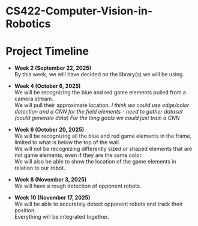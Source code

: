 # CS422-Computer-Vision-in-Robotics
# Project Timeline

- **Week 2 (September 22, 2025)**  
  By this week, we will have decided on the library(s) we will be using.

- **Week 4 (October 6, 2025)**  
  We will be recognizing the blue and red game elements pulled from a camera stream.  
  We will pull their approximate location.
  *I think we could use edge/color detection and a CNN for the field elements - need to gather dataset (could generate data)*
  *For the long goals we could just train a CNN*

- **Week 6 (October 20, 2025)**  
  We will be recognizing all the blue and red game elements in the frame, limited to what is below the top of the wall.  
  We will not be recognizing differently sized or shaped elements that are not game elements, even if they are the same color.  
  We will also be able to show the location of the game elements in relation to our robot.

- **Week 8 (November 3, 2025)**  
  We will have a rough detection of opponent robots.

- **Week 10 (November 17, 2025)**  
  We will be able to accurately detect opponent robots and track their position.  
  Everything will be integrated together.
